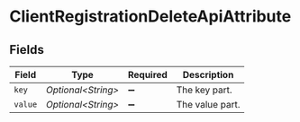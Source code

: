 # ClientRegistrationDeleteApiAttribute


## Fields

| Field               | Type                | Required            | Description         |
| ------------------- | ------------------- | ------------------- | ------------------- |
| `key`               | *Optional\<String>* | :heavy_minus_sign:  | The key part.       |
| `value`             | *Optional\<String>* | :heavy_minus_sign:  | The value part.     |